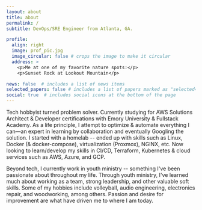 ```yaml
---
layout: about
title: about
permalink: /
subtitle: DevOps/SRE Engineer from Atlanta, GA.

profile:
  align: right
  image: prof_pic.jpg
  image_circular: false # crops the image to make it circular
  address: >
    <p>Me at one of my favorite nature spots:</p>
    <p>Sunset Rock at Lookout Mountain</p>

news: false  # includes a list of news items
selected_papers: false # includes a list of papers marked as "selected={true}"
social: true  # includes social icons at the bottom of the page
---
```


Tech hobbyist turned problem solver. Currently studying for AWS Solutions Architect & Developer certifications with Emory University & Fullstack Academy. As a life principle, I attempt to optimize & automate everything I can—an expert in learning by collaboration and eventually Googling the solution. I started with a homelab -- ended up with skills such as Linux, Docker (& docker-compose), virtualization (Proxmox), NGINX, etc. Now looking to learn/develop my skills in CI/CD, Terraform, Kubernetes & cloud services such as AWS, Azure, and GCP. 

Beyond tech, I currently work in youth ministry -- something I've been passionate about throughout my life. Through youth ministry, I've learned much about working as a team, strong leadership, and other valuable soft skills. Some of my hobbies include volleyball, audio engineering, electronics repair, and woodworking, among others. Passion and desire for improvement are what have driven me to where I am today.
